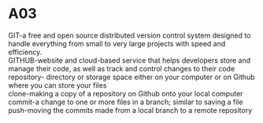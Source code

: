 # A03
GIT-a free and open source distributed version control system designed to handle everything from small to very large projects with speed and efficiency.<br>
GITHUB-website and cloud-based service that helps developers store and manage their code, as well as track and control changes to their code<br>
repository- directory or storage space either on your computer or on Github where you can store your files<br>
clone-making a copy of a repository on Github onto your local computer<br>
commit-a change to one or more files in a branch; similar to saving a file<br>
push-moving the commits made from a local branch to a remote repository<br>
